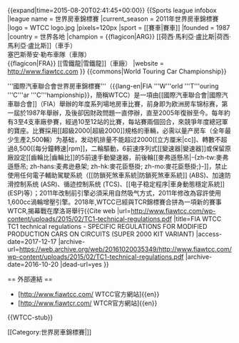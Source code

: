 {{expand|time=2015-08-20T02:41:45+00:00}}
{{Sports league infobox
|league name = 世界房車錦標賽
|current_season = 2011年世界房車錦標賽
|logo = WTCC logo.jpg
|pixels=120px
|sport = [[賽車|賽車]]
|founded = 1987
|country = 世界各地
|champion = {{flagicon|ARG}} [[荷西·馬利亞·盧比斯|荷西·馬利亞·盧比斯]]（車手）<br /> 塞巴斯蒂安·勒布車隊（車隊）<br />{{flagicon|FRA}} [[雪鐵龍|雪鐵龍]]（車廠）
|website = http://www.fiawtcc.com
}}
{{commons|World Touring Car Championship}}

'''國際汽車聯合會世界房車錦標賽'''（{{lang-en|FIA '''W'''orld '''T'''ouring '''C'''ar '''C'''hampionship}}，簡稱WTCC）是一項由[[國際汽車聯合會|國際汽車聯合會]]（FIA）舉辦的年度系列場地房車比賽，前身即为欧洲房车锦标赛，第一屆於1987年舉辦，及後卻因財政問題一直停辦，直至2005年復辦至今。每年約有3至4支車廠參賽，經過10至12站的比賽，每站賽兩個回合，來競爭年度總冠軍的寶座。比賽採用[[超級2000|超級2000]]規格的車輛，必需以量产房车（全年最少生產2,500輛）为基础，发动机排量不能超过2000[[立方厘米|cc]]、轉數不超過8,500[[每分鐘轉速|rpm]]，二輪驅動，6前速序列式[[變速器|變速器]]或保留原廠設定[[齒輪比|齒輪比]]的5前速手動變速器，前後輪[[麥弗遜懸吊|-{zh-tw:麥弗遜懸吊; zh-hans:麦弗逊悬架; zh-hk:麥花臣懸掛; zh-mo:麥花臣懸掛;}-]]，禁止使用任何電子輔助駕駛系統（[[防鎖死煞車系統|防鎖死煞車系統]] (ABS)、加速防滑控制系统 (ASR)、循迹控制系统 (TCS)、[[电子稳定程序|車身動態穩定系統]] (ESP)等）；2011年改制前引擎必須采用自然吸气方式，2011年修改為容許使用1,600cc渦輪增壓引擎。2018年,WTCC已經與TCR錦標賽合拼為一項新的賽事WTCR,揭幕戰在摩洛哥舉行<ref>{{Cite web |url=http://www.fiawtcc.com/wp-content/uploads/2015/02/TC1-technical-regulations.pdf |title=FIA WTCC TC1 technical regulations - SPECIFIC REGULATIONS FOR MODIFIED PRODUCTION CARS ON CIRCUITS (SUPER 2000 KIT VARIANT) |access-date=2017-12-17 |archive-url=https://web.archive.org/web/20161020035349/http://www.fiawtcc.com/wp-content/uploads/2015/02/TC1-technical-regulations.pdf |archive-date=2016-10-20 |dead-url=yes }}</ref>

== 外部連結 ==
* [http://www.fiawtcc.com/ WTCC官方網站]{{en}}
* [http://www.fiawtcr.com/ WTCR官方網站]{{en}}


{{WTCC-stub}}

[[Category:世界房車錦標賽|]]